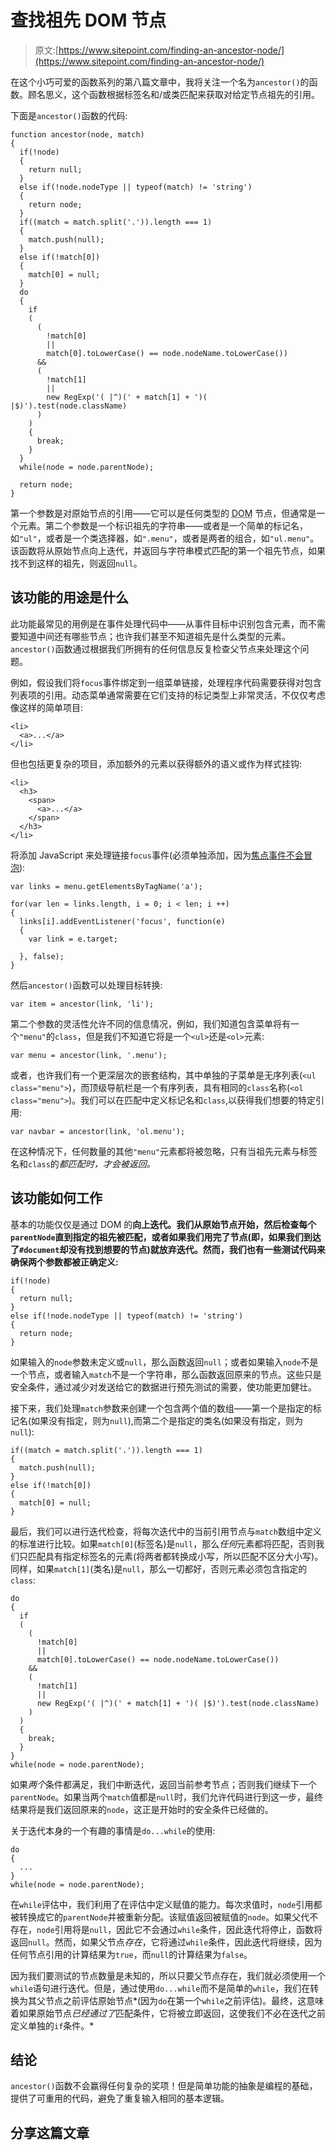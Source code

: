 # 查找祖先 DOM 节点

> 原文:[https://www.sitepoint.com/finding-an-ancestor-node/](https://www.sitepoint.com/finding-an-ancestor-node/)

在这个小巧可爱的函数系列的第八篇文章中，我将关注一个名为`ancestor()`的函数。顾名思义，这个函数根据标签名和/或类匹配来获取对给定节点祖先的引用。

下面是`ancestor()`函数的代码:

```
function ancestor(node, match)
{
  if(!node)
  {
    return null;
  }
  else if(!node.nodeType || typeof(match) != 'string')
  {
    return node;
  }
  if((match = match.split('.')).length === 1)
  {
    match.push(null);
  }
  else if(!match[0])
  {
    match[0] = null;
  }
  do
  {
    if
    (
      (
        !match[0]
        ||
        match[0].toLowerCase() == node.nodeName.toLowerCase())
      &&
      (
        !match[1]
        ||
        new RegExp('( |^)(' + match[1] + ')( |$)').test(node.className)
      )
    )
    {
      break;
    }
  }
  while(node = node.parentNode);

  return node;
}
```

第一个参数是对原始节点的引用——它可以是任何类型的 <abbr title="Document Object Model">DOM</abbr> 节点，但通常是一个元素。第二个参数是一个标识祖先的字符串——或者是一个简单的标记名，如`"ul"`，或者是一个类选择器，如`".menu"`，或者是两者的组合，如`"ul.menu"`。该函数将从原始节点向上迭代，并返回与字符串模式匹配的第一个祖先节点，如果找不到这样的祖先，则返回`null`。

## 该功能的用途是什么

此功能最常见的用例是在事件处理代码中——从事件目标中识别包含元素，而不需要知道中间还有哪些节点；也许我们甚至不知道祖先是什么类型的元素。`ancestor()`函数通过根据我们所拥有的任何信息反复检查父节点来处理这个问题。

例如，假设我们将`focus`事件绑定到一组菜单链接，处理程序代码需要获得对包含列表项的引用。动态菜单通常需要在它们支持的标记类型上非常灵活，不仅仅考虑像这样的简单项目:

```
<li>
  <a>...</a>
</li>
```

但也包括更复杂的项目，添加额外的元素以获得额外的语义或作为样式挂钩:

```
<li>
  <h3>
    <span>
      <a>...</a>
    </span>
  </h3>
</li>
```

将添加 JavaScript 来处理链接`focus`事件(必须单独添加，因为[焦点事件不会冒泡](http://www.quirksmode.org/dom/events/blurfocus.html "blur and focus (QuirksMode)")):

```
var links = menu.getElementsByTagName('a');

for(var len = links.length, i = 0; i < len; i ++)
{
  links[i].addEventListener('focus', function(e)
  {
    var link = e.target;

  }, false);
}
```

然后`ancestor()`函数可以处理目标转换:

```
var item = ancestor(link, 'li');
```

第二个参数的灵活性允许不同的信息情况，例如，我们知道包含菜单将有一个`"menu"`的`class`，但是我们不知道它将是一个`<ul>`还是`<ol>`元素:

```
var menu = ancestor(link, '.menu');
```

或者，也许我们有一个更深层次的嵌套结构，其中单独的子菜单是无序列表(`<ul class="menu">`)，而顶级导航栏是一个有序列表，具有相同的`class`名称(`<ol class="menu">`)。我们可以在匹配中定义标记名和`class`,以获得我们想要的特定引用:

```
var navbar = ancestor(link, 'ol.menu');
```

在这种情况下，任何数量的其他`"menu"`元素都将被忽略，只有当祖先元素与标签名和`class`的*都匹配时，才会被返回。*

## 该功能如何工作

基本的功能仅仅是通过 DOM 的**向上迭代。我们从原始节点开始，然后检查每个`parentNode`直到指定的祖先被匹配，或者如果我们用完了节点(即，如果我们到达了`#document`却没有找到想要的节点)就放弃迭代。然而，我们也有一些测试代码来确保两个参数都被正确定义:**

```
if(!node)
{
  return null;
}
else if(!node.nodeType || typeof(match) != 'string')
{
  return node;
}
```

如果输入的`node`参数未定义或`null`，那么函数返回`null`；或者如果输入`node`不是一个节点，或者输入`match`不是一个字符串，那么函数返回原来的节点。这些只是安全条件，通过减少对发送给它的数据进行预先测试的需要，使功能更加健壮。

接下来，我们处理`match`参数来创建一个包含两个值的数组——第一个是指定的标记名(如果没有指定，则为`null`),而第二个是指定的类名(如果没有指定，则为`null`):

```
if((match = match.split('.')).length === 1)
{
  match.push(null);
}
else if(!match[0])
{
  match[0] = null;
}
```

最后，我们可以进行迭代检查，将每次迭代中的当前引用节点与`match`数组中定义的标准进行比较。如果`match[0]`(标签名)是`null`，那么*任何*元素都将匹配，否则我们只匹配具有指定标签名的元素(将两者都转换成小写，所以匹配不区分大小写)。同样，如果`match[1]`(类名)是`null`，那么一切都好，否则元素必须包含指定的`class`:

```
do
{
  if
  (
    (
      !match[0]
      ||
      match[0].toLowerCase() == node.nodeName.toLowerCase())
    &&
    (
      !match[1]
      ||
      new RegExp('( |^)(' + match[1] + ')( |$)').test(node.className)
    )
  )
  {
    break;
  }
}
while(node = node.parentNode);
```

如果*两个*条件都满足，我们中断迭代，返回当前参考节点；否则我们继续下一个`parentNode`。如果当两个`match`值都是`null`时，我们允许代码进行到这一步，最终结果将是我们返回原来的`node`，这正是开始时的安全条件已经做的。

关于迭代本身的一个有趣的事情是`do...while`的使用:

```
do
{
  ...
}
while(node = node.parentNode);
```

在`while`评估中，我们利用了在评估中定义赋值的能力。每次求值时，`node`引用都被转换成它的`parentNode`并被重新分配。该赋值返回被赋值的`node`。如果父代不存在，`node`引用将是`null`，因此它不会通过`while`条件，因此迭代将停止，函数将返回`null`。然而，如果父节点*存在*，它将通过`while`条件，因此迭代将继续，因为任何节点引用的计算结果为`true`，而`null`的计算结果为`false`。

因为我们要测试的节点数量是未知的，所以只要父节点存在，我们就必须使用一个`while`语句进行迭代。但是，通过使用`do...while`而不是简单的`while`，我们在转换为其父节点之前评估原始节点*(因为`do`在第一个`while`之前评估)。最终，这意味着如果原始节点*已经通过了*匹配条件，它将被立即返回，这使我们不必在迭代之前定义单独的`if`条件。*

## 结论

`ancestor()`函数不会赢得任何复杂的奖项！但是简单功能的抽象是编程的基础，提供了可重用的代码，避免了重复输入相同的基本逻辑。

## 分享这篇文章